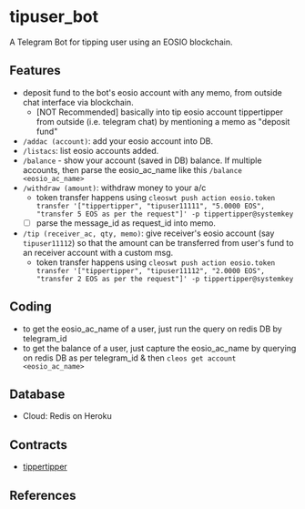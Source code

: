 # tipuser_bot
A Telegram Bot for tipping user using an EOSIO blockchain.

## Features
* deposit fund to the bot's eosio account with any memo, from outside chat interface via blockchain.
	- [NOT Recommended] basically into tip eosio account tippertipper from outside (i.e. telegram chat) by mentioning a memo as "deposit fund"
* `/addac (account)`: add your eosio account into DB.
* `/listacs`: list eosio accounts added.
* `/balance` - show your account (saved in DB) balance. If multiple accounts, then parse the eosio_ac_name like this `/balance <eosio_ac_name>`
* `/withdraw (amount)`: withdraw money to your a/c
	- token transfer happens using `cleoswt push action eosio.token transfer '["tippertipper", "tipuser11111", "5.0000 EOS", "transfer 5 EOS as per the request"]' -p tippertipper@systemkey`
	- [ ] parse the message_id as request_id into memo.
* `/tip (receiver_ac, qty, memo)`: give receiver's eosio account (say `tipuser11112`) so that the amount can be transferred from user's fund to an receiver account with a custom msg.
	- token transfer happens using `cleoswt push action eosio.token transfer '["tippertipper", "tipuser11112", "2.0000 EOS", "transfer 2 EOS as per the request"]' -p tippertipper@systemkey`

## Coding
* to get the eosio_ac_name of a user, just run the query on redis DB by telegram_id
* to get the balance of a user, just capture the eosio_ac_name by querying on redis DB as per telegram_id & then `cleos get account <eosio_ac_name>`

## Database
* Cloud: Redis on Heroku

## Contracts
* [tippertipper](https://github.com/abhi3700/eosio_tipuser_contracts)

## References